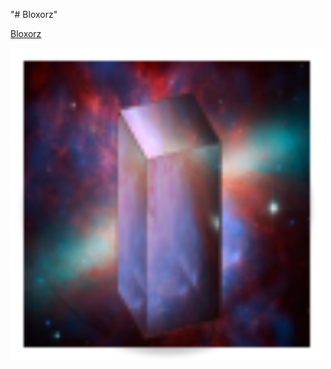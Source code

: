 "# Bloxorz"

<a href="https://play.google.com/store/apps/details?id=axxel.bloxorz" title="link to Bloxorz">Bloxorz</a>

<img height="500" src="https://github.com/YAZAH/Bloxorz/blob/master/app/src/main/res/mipmap-xhdpi/ic_launcher.png" />